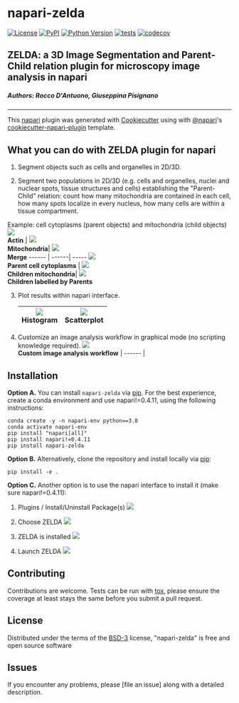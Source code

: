# napari-zelda

[![License](https://img.shields.io/pypi/l/napari-zelda.svg?color=green)](https://github.com/RoccoDAnt/napari-zelda/raw/master/LICENSE)
[![PyPI](https://img.shields.io/pypi/v/napari-zelda.svg?color=green)](https://pypi.org/project/napari-zelda)
[![Python Version](https://img.shields.io/pypi/pyversions/napari-zelda.svg?color=green)](https://python.org)
[![tests](https://github.com/RoccoDAnt/napari-zelda/workflows/tests/badge.svg)](https://github.com/RoccoDAnt/napari-zelda/actions)
[![codecov](https://codecov.io/gh/RoccoDAnt/napari-zelda/branch/master/graph/badge.svg)](https://codecov.io/gh/RoccoDAnt/napari-zelda)

## ZELDA: a 3D Image Segmentation and Parent-Child relation plugin for microscopy image analysis in napari
##### Authors: Rocco D'Antuono, Giuseppina Pisignano
----------------------------------

This [napari] plugin was generated with [Cookiecutter] using with [@napari]'s [cookiecutter-napari-plugin] template.

<!--
Don't miss the full getting started guide to set up your new package:
https://github.com/napari/cookiecutter-napari-plugin#getting-started

and review the napari docs for plugin developers:
https://napari.org/docs/plugins/index.html
-->

## What you can do with ZELDA plugin for napari
1. Segment objects such as cells and organelles in 2D/3D.

2. Segment two populations in 2D/3D (e.g. cells and organelles, nuclei and nuclear spots, tissue structures and cells) establishing the "Parent-Child" relation: count how many mitochondria are contained in each cell, how many spots localize in every nucleus, how many cells are within a tissue compartment.

  Example: cell cytoplasms (parent objects) and mitochondria (child objects)
  ![](/docs/2D-AF488.png) <br> **Actin** | ![](/docs/2D-MT.png) <br> **Mitochondria**| ![](/docs/2D-AF488_MT.png) <br> **Merge**
  ------ | ------| -----
  ![](/docs/2D-AF488_parents.png) <br> **Parent cell cytoplasms** | ![](/docs/2D-MT_children.png) <br> **Children mitochondria**| ![](/docs/2D-MT_childrenbyParent.png) <br> **Children labelled by Parents**


3. Plot results within napari interface.

    ![](/docs/Plot_hist_Area.png) <br> **Histogram** | ![](/docs/Plot_scatter_Area-EqDiam.png) <br> **Scatterplot**|
    ------ | ------|
4. Customize an image analysis workflow in graphical mode (no scripting knowledge required).
  ![](/docs/CustomProtocol.png) <br> **Custom image analysis workflow** |
  ------ |


## Installation

**Option A.** You can install `napari-zelda` via [pip]. For the best experience, create a conda environment and use napari!=0.4.11, using the following instructions:

    conda create -y -n napari-env python==3.8  
    conda activate napari-env  
    pip install "napari[all]"  
    pip install napari!=0.4.11  
    pip install napari-zelda  


**Option B.** Alternatively, clone the repository and install locally via [pip]:

    pip install -e .

**Option C.** Another option is to use the napari interface to install it (make sure napari!=0.4.11):
1. Plugins / Install/Uninstall Package(s)
![](/docs/Clipboard_ZELDA_Plugin_install_in_napari.png)

2. Choose ZELDA
![](/docs/Clipboard_ZELDA_Plugin_install_ZELDA_in_napari_Arrow.png)

3. ZELDA is installed
![](/docs/Clipboard_ZELDA_Plugin_installed_ZELDA_in_napari_Arrow.png)

4. Launch ZELDA
![](/docs/Clipboard_ZELDA_Launch_ZELDA.png)


## Contributing

Contributions are welcome. Tests can be run with [tox], please ensure
the coverage at least stays the same before you submit a pull request.

## License

Distributed under the terms of the [BSD-3] license,
"napari-zelda" is free and open source software

## Issues

If you encounter any problems, please [file an issue] along with a detailed description.

[napari]: https://github.com/napari/napari
[Cookiecutter]: https://github.com/audreyr/cookiecutter
[@napari]: https://github.com/napari
[MIT]: http://opensource.org/licenses/MIT
[BSD-3]: http://opensource.org/licenses/BSD-3-Clause
[GNU GPL v3.0]: http://www.gnu.org/licenses/gpl-3.0.txt
[GNU LGPL v3.0]: http://www.gnu.org/licenses/lgpl-3.0.txt
[Apache Software License 2.0]: http://www.apache.org/licenses/LICENSE-2.0
[Mozilla Public License 2.0]: https://www.mozilla.org/media/MPL/2.0/index.txt
[cookiecutter-napari-plugin]: https://github.com/napari/cookiecutter-napari-plugin

[napari]: https://github.com/napari/napari
[tox]: https://tox.readthedocs.io/en/latest/
[pip]: https://pypi.org/project/pip/
[PyPI]: https://pypi.org/
